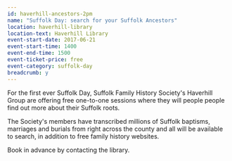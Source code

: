 ```yaml
---
id: haverhill-ancestors-2pm
name: "Suffolk Day: search for your Suffolk Ancestors"
location: haverhill-library
location-text: Haverhill Library
event-start-date: 2017-06-21
event-start-time: 1400
event-end-time: 1500
event-ticket-price: free
event-category: suffolk-day
breadcrumb: y
---
```


For the first ever Suffolk Day, Suffolk Family History Society's Haverhill Group are offering free one-to-one sessions where they will people people find out more about their Suffolk roots.

The Society's members have transcribed millions of Suffolk baptisms, marriages and burials from right across the county and all will be available to search, in addition to free family history websites.

Book in advance by contacting the library.
